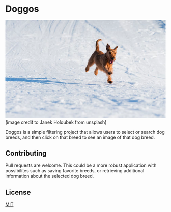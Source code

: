# Doggos
![doggo](img/doggo.png)
(image credit to 
Janek Holoubek from unsplash)

Doggos is a simple filtering project that allows users to select or search dog breeds, and then click on that breed to see an image of that dog breed.




## Contributing

Pull requests are welcome. This could be a more robust application with possibilites such as saving favorite breeds, or retrieving additional information about the selected dog breed.


## License

[MIT](https://choosealicense.com/licenses/mit/)
